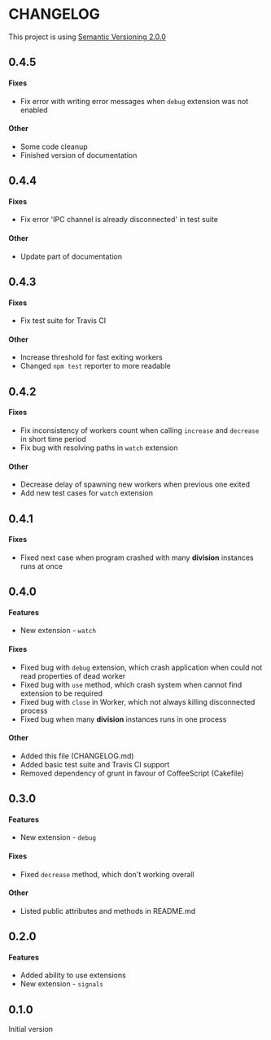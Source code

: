CHANGELOG
=========
This project is using [Semantic Versioning 2.0.0](http://semver.org/)

0.4.5
-----

#### Fixes
 *  Fix error with writing error messages when `debug` extension was not enabled

#### Other
 *  Some code cleanup
 *  Finished version of documentation

0.4.4
-----

#### Fixes
 *  Fix error 'IPC channel is already disconnected' in test suite

#### Other
 *  Update part of documentation

0.4.3
-----

#### Fixes
 *  Fix test suite for Travis CI

#### Other
 *  Increase threshold for fast exiting workers
 *  Changed `npm test` reporter to more readable

0.4.2
-----

#### Fixes
 *  Fix inconsistency of workers count when calling `increase` and `decrease` in short time period
 *  Fix bug with resolving paths in `watch` extension

#### Other
 *  Decrease delay of spawning new workers when previous one exited
 *  Add new test cases for `watch` extension

0.4.1
-----

#### Fixes
 *  Fixed next case when program crashed with many **division** instances runs at once

0.4.0
-----

#### Features
 *  New extension - `watch`

#### Fixes
 *  Fixed bug with `debug` extension, which crash application when could not read properties of dead worker
 *  Fixed bug with `use` method, which crash system when cannot find extension to be required
 *  Fixed bug with `close` in Worker, which not always killing disconnected process
 *  Fixed bug when many **division** instances runs in one process

#### Other
 *  Added this file (CHANGELOG.md)
 *  Added basic test suite and Travis CI support
 *  Removed dependency of grunt in favour of CoffeeScript (Cakefile)

0.3.0
-----

#### Features
 *  New extension - `debug`

#### Fixes
 *  Fixed `decrease` method, which don't working overall

#### Other
 *  Listed public attributes and methods in README.md

0.2.0
-----

#### Features
 *  Added ability to use extensions
 *  New extension - `signals`

0.1.0
-----
Initial version

